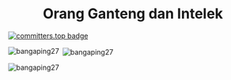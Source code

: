 <h1 align="center">Orang Ganteng dan Intelek</h1>

[![committers.top badge](https://user-badge.committers.top/indonesia_private/USERNAME.svg)](https://user-badge.committers.top/indonesia_private/USERNAME)


<p><img align="left" src="https://github-readme-stats.vercel.app/api/top-langs?username=bangaping27&show_icons=true&locale=en&layout=compact" alt="bangaping27" /></p>

<p>&nbsp;<img align="center" src="https://github-readme-stats.vercel.app/api?username=bangaping27&show_icons=true&locale=en" alt="bangaping27" /></p>

<p><img align="center" src="https://github-readme-streak-stats.herokuapp.com/?user=bangaping27&" alt="bangaping27" /></p>
